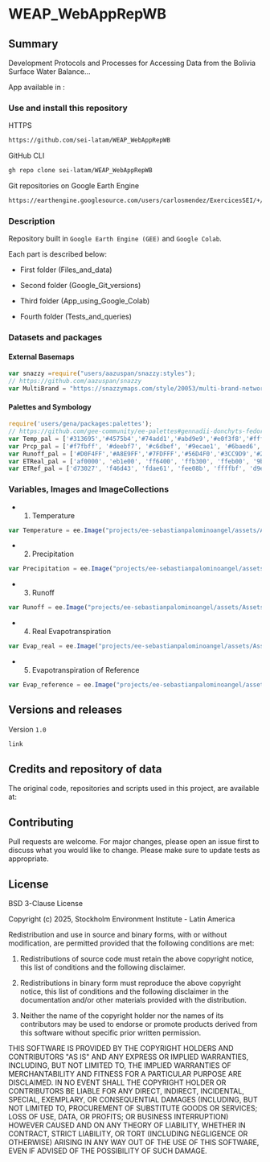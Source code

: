 # WEAP_WebAppRepWB

## Summary
Development Protocols and Processes for Accessing Data from the Bolivia Surface Water Balance...


App available in :

### Use and install this repository

HTTPS
```html
https://github.com/sei-latam/WEAP_WebAppRepWB
```

GitHub CLI
```html
gh repo clone sei-latam/WEAP_WebAppRepWB
```
Git repositories on Google Earth Engine
```html
https://earthengine.googlesource.com/users/carlosmendez/ExercicesSEI/+/refs/heads/master/Application_SEI_Water
```

### Description

Repository built in `Google Earth Engine (GEE)` and `Google Colab`.

Each part is described below:

- First folder (Files_and_data)
  
- Second folder (Google_Git_versions)
  
- Third folder (App_using_Google_Colab)
  
- Fourth folder (Tests_and_queries)

### Datasets and packages

#### External Basemaps

```Javascript
var snazzy =require("users/aazuspan/snazzy:styles");
// https://github.com/aazuspan/snazzy
var MultiBrand = "https://snazzymaps.com/style/20053/multi-brand-network"
```
#### Palettes and Symbology

```Javascript
require('users/gena/packages:palettes');
// https://github.com/gee-community/ee-palettes#gennadii-donchyts-fedor-baart--justin-braaten
var Temp_pal = ['#313695','#4575b4','#74add1','#abd9e9','#e0f3f8','#ffffbf','#fee090','#fdae61','#f46d43','#d73027'];//10
var Prcp_pal = ['#f7fbff', '#deebf7', '#c6dbef', '#9ecae1', '#6baed6', '#4292c6', '#2171b5', '#08519c', '#08306b', '#041836'];//10
var Runoff_pal = ['#D0F4FF','#A8E9FF','#7FDFFF','#56D4F0','#3CC9D9','#2ABFBF', '#1AB3A6', '#13998F', '#0F7F78', '#0B6561']; //10
var ETReal_pal = ['af0000', 'eb1e00', 'ff6400', 'ffb300', 'ffeb00', '9beb4a', '33db80', '00b4ff', '0064ff', '000096']; //10
var ETRef_pal = ['d73027', 'f46d43', 'fdae61', 'fee08b', 'ffffbf', 'd9ef8b', 'a6d96a','66bd63', '1a9850', '006837']; // 10
```

### Variables, Images and ImageCollections

- 1. Temperature

```Javascript
var Temperature = ee.Image("projects/ee-sebastianpalominoangel/assets/Assets_BM_Bolivia/Tmedio_M1_M492_multiband")
```
     
- 2. Precipitation

```Javascript
var Precipitation = ee.Image("projects/ee-sebastianpalominoangel/assets/Assets_BM_Bolivia/PcP_M1_M492_multiband")
```
     
- 3. Runoff

```Javascript
var Runoff = ee.Image("projects/ee-sebastianpalominoangel/assets/Assets_BM_Bolivia/Escorrentia_M1_M492_multiband")
```
     
- 4. Real Evapotranspiration

```Javascript
var Evap_real = ee.Image("projects/ee-sebastianpalominoangel/assets/Assets_BM_Bolivia/ETR_M1_M492_multiband")
```
     
- 5. Evapotranspiration of Reference

```Javascript
var Evap_reference = ee.Image("projects/ee-sebastianpalominoangel/assets/Assets_BM_Bolivia/ETref_M1_M492_multiband")
```

## Versions and releases

Version `1.0`

```HTML
link
```

## Credits and repository of data

The original code, repositories and scripts used in this project, are available at:

## Contributing

Pull requests are welcome. For major changes, please open an issue first to discuss what you would like to change. Please make sure to update tests as appropriate. 

## License

BSD 3-Clause License

Copyright (c) 2025, Stockholm Environment Institute - Latin America

Redistribution and use in source and binary forms, with or without
modification, are permitted provided that the following conditions are met:

1. Redistributions of source code must retain the above copyright notice, this
   list of conditions and the following disclaimer.

2. Redistributions in binary form must reproduce the above copyright notice,
   this list of conditions and the following disclaimer in the documentation
   and/or other materials provided with the distribution.

3. Neither the name of the copyright holder nor the names of its
   contributors may be used to endorse or promote products derived from
   this software without specific prior written permission.

THIS SOFTWARE IS PROVIDED BY THE COPYRIGHT HOLDERS AND CONTRIBUTORS "AS IS"
AND ANY EXPRESS OR IMPLIED WARRANTIES, INCLUDING, BUT NOT LIMITED TO, THE
IMPLIED WARRANTIES OF MERCHANTABILITY AND FITNESS FOR A PARTICULAR PURPOSE ARE
DISCLAIMED. IN NO EVENT SHALL THE COPYRIGHT HOLDER OR CONTRIBUTORS BE LIABLE
FOR ANY DIRECT, INDIRECT, INCIDENTAL, SPECIAL, EXEMPLARY, OR CONSEQUENTIAL
DAMAGES (INCLUDING, BUT NOT LIMITED TO, PROCUREMENT OF SUBSTITUTE GOODS OR
SERVICES; LOSS OF USE, DATA, OR PROFITS; OR BUSINESS INTERRUPTION) HOWEVER
CAUSED AND ON ANY THEORY OF LIABILITY, WHETHER IN CONTRACT, STRICT LIABILITY,
OR TORT (INCLUDING NEGLIGENCE OR OTHERWISE) ARISING IN ANY WAY OUT OF THE USE
OF THIS SOFTWARE, EVEN IF ADVISED OF THE POSSIBILITY OF SUCH DAMAGE.
